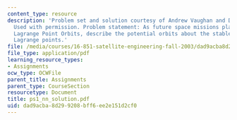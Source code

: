```yaml
---
content_type: resource
description: 'Problem set and solution courtesy of Andrew Vaughan and David Woffinden.
  Used with permission. Problem statement: As future space missions plan to utilize
  Lagrange Point Orbits, describe the potential orbits about the stable and unstable
  Lagrange points.'
file: /media/courses/16-851-satellite-engineering-fall-2003/dad9acba8d299208bff6ee2e151d2cf0_ps1_nn_solution.pdf
file_type: application/pdf
learning_resource_types:
- Assignments
ocw_type: OCWFile
parent_title: Assignments
parent_type: CourseSection
resourcetype: Document
title: ps1_nn_solution.pdf
uid: dad9acba-8d29-9208-bff6-ee2e151d2cf0
---
```

